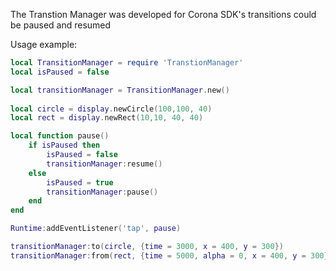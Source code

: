 The Transtion Manager was developed for Corona SDK's transitions could be paused and resumed

Usage example:
```lua
local TransitionManager = require 'TranstionManager'
local isPaused = false

local transitionManager = TransitionManager.new()
 
local circle = display.newCircle(100,100, 40)
local rect = display.newRect(10,10, 40, 40)

local function pause()
    if isPaused then
        isPaused = false
        transitionManager:resume()
    else
        isPaused = true
        transitionManager:pause()
    end
end

Runtime:addEventListener('tap', pause)

transitionManager:to(circle, {time = 3000, x = 400, y = 300})
transitionManager:from(rect, {time = 5000, alpha = 0, x = 400, y = 300})
```
